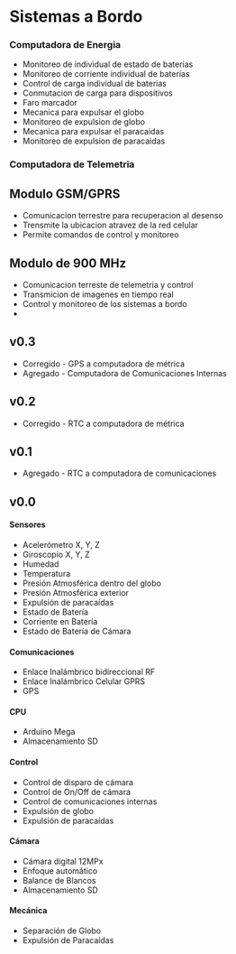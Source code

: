 # Sistemas a Bordo
### Computadora de Energia
* Monitoreo de individual de estado de baterias
* Monitoreo de corriente individual de baterias
* Control de carga individual de baterias
* Conmutacion de carga para dispositivos
* Faro marcador
* Mecanica para expulsar el globo
* Monitoreo de expulsion de globo
* Mecanica para expulsar el paracaidas
* Monitoreo de expulsion de paracaidas

### Computadora de Telemetria
## Modulo GSM/GPRS
* Comunicacion terrestre para recuperacion al desenso
* Trensmite la ubicacion atravez de la red celular
* Permite comandos de control y monitoreo
## Modulo de 900 MHz
* Comunicacion terreste de telemetria y control
* Transmicion de imagenes en tiempo real
* Control y monitoreo de los sistemas a bordo
* 

## v0.3
* Corregido - GPS a computadora de métrica
* Agregado - Computadora de Comunicaciones Internas

## v0.2
* Corregido - RTC a computadora de métrica

## v0.1
* Agregado - RTC a computadora de comunicaciones

## v0.0
#### Sensores
* Acelerómetro X, Y, Z
* Giroscopio X, Y, Z
* Humedad
* Temperatura
* Presión Atmosférica dentro del globo
* Presión Atmosférica exterior
* Expulsión de paracaídas
* Estado de Batería
* Corriente en Batería
* Estado de Batería de Cámara

#### Comunicaciones
* Enlace Inalámbrico bidireccional RF
* Enlace Inalámbrico Celular GPRS
* GPS

#### CPU
* Arduino Mega
* Almacenamiento SD

#### Control
* Control de disparo de cámara
* Control de On/Off de cámara
* Control de comunicaciones internas
* Expulsión de globo
* Expulsión de paracaídas

#### Cámara
* Cámara digital 12MPx
* Enfoque automático
* Balance de Blancos
* Almacenamiento SD

#### Mecánica
* Separación de Globo
* Expulsión de Paracaídas
